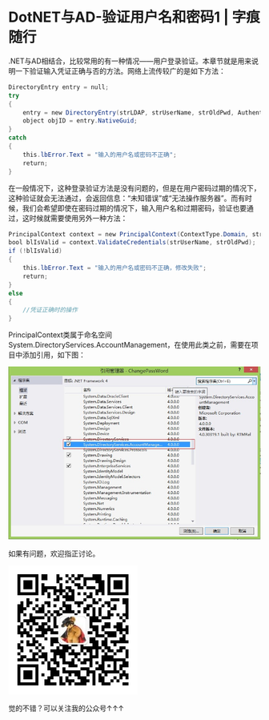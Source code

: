# DotNET与AD-验证用户名和密码1 | 字痕随行

.NET与AD相结合，比较常用的有一种情况——用户登录验证。本章节就是用来说明一下验证输入凭证正确与否的方法。网络上流传较广的是如下方法：
```csharp
DirectoryEntry entry = null;
try
{
    entry = new DirectoryEntry(strLDAP, strUserName, strOldPwd, AuthenticationTypes.Secure);
    object objID = entry.NativeGuid;
}
catch
{
    this.lbError.Text = "输入的用户名或密码不正确";
    return;
}
```

在一般情况下，这种登录验证方法是没有问题的，但是在用户密码过期的情况下，这种验证就会无法通过，会返回信息：“未知错误”或“无法操作服务器”。而有时候，我们会希望即使在密码过期的情况下，输入用户名和过期密码，验证也要通过，这时候就需要使用另外一种方法：
```csharp
PrincipalContext context = new PrincipalContext(ContextType.Domain, strLDAP, strAdminUserName, strAdminPwd);
bool blIsValid = context.ValidateCredentials(strUserName, strOldPwd);
if (!blIsValid)
{
    this.lbError.Text = "输入的用户名或密码不正确，修改失败";
    return;
}
else
{
    //凭证正确时的操作
}
```

PrincipalContext类属于命名空间System.DirectoryServices.AccountManagement，在使用此类之前，需要在项目中添加引用，如下图：

![](../../images/DotNET与AD-验证用户名和密码/image-20230903185615759.png)

如果有问题，欢迎指正讨论。

![image](../../images/公众号.jpg)

觉的不错？可以关注我的公众号↑↑↑

